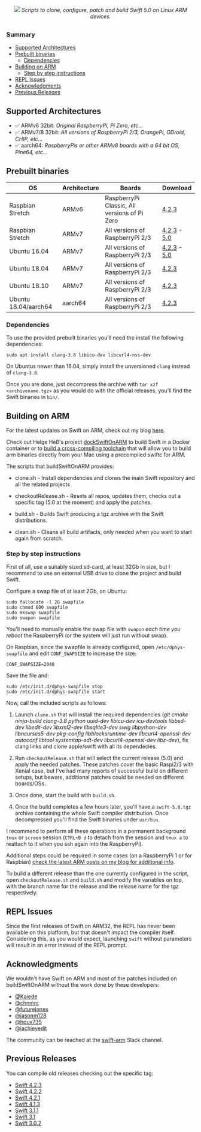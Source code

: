 <p align="center" style="margin-bottom:30px;">
<img src="https://raw.githubusercontent.com/uraimo/buildSwiftOnARM/master/logo.svg?sanitize=true"/>
<i>Scripts to clone, configure, patch and build Swift 5.0 on Linux ARM devices.</i> 
</p>

### Summary

- [Supported Architectures](#supported-architectures)
- [Prebuilt binaries](#prebuilt-binaries)
    - [Dependencies](#dependencies) 
- [Building on ARM](#building-on-arm)
    - [Step by step instructions](#step-by-step-instructions)
- [REPL Issues](#repl-issues)
- [Acknowledgments](#acknowledgments) 
- [Previous Releases](#previous-releases)


## Supported Architectures

* ✅  ARMv6 32bit: _Original RaspberryPi, Pi Zero, etc..._
* ✅  ARMv7/8 32bit: _All versions of RaspberryPi 2/3, OrangePi, ODroid, CHIP, etc..._
* ✅  aarch64: _RaspberryPis or other ARMv8 boards with a 64 bit OS, Pine64, etc..._


## Prebuilt binaries

| OS | Architecture | Boards | Download |                                                                          
| -- | ------------ | ------ | -------- |
| Raspbian Stretch | ARMv6 | RaspberryPi Classic, All versions of Pi Zero |  [4.2.3](https://github.com/uraimo/buildSwiftOnARM/releases/download/4.2.3/swift-4.2.3-RPi01-RaspbianStretch.tgz) |
| Raspbian Stretch | ARMv7 | All versions of RaspberryPi 2/3 | [4.2.3](https://github.com/uraimo/buildSwiftOnARM/releases/download/4.2.3/swift-4.2.3-RPi23-Ubuntu1604.tgz) - [5.0](https://github.com/uraimo/buildSwiftOnARM/releases/download/5.0/swift-5.0-RPi23-RaspbianStretch.tgz) |  
| Ubuntu 16.04 | ARMv7 | All versions of RaspberryPi 2/3 | [4.2.3](https://github.com/uraimo/buildSwiftOnARM/releases/download/4.2.3/swift-4.2.3-RPi23-RaspbianStretch.tgz) - [5.0](https://github.com/uraimo/buildSwiftOnARM/releases/download/5.0/swift-5.0-RPi23-Ubuntu1604.tgz) |
| Ubuntu 18.04 | ARMv7 | All versions of RaspberryPi 2/3 | [4.2.3](https://github.com/uraimo/buildSwiftOnARM/releases/download/4.2.3/swift-4.2.3-RPi23-Ubuntu1804.tgz) |
| Ubuntu 18.10 | ARMv7 | All versions of RaspberryPi 2/3 | [4.2.3](https://github.com/uraimo/buildSwiftOnARM/releases/download/4.2.3/swift-4.2.3-RPi23-Ubuntu1810.tgz) |
| Ubuntu 18.04/aarch64 | aarch64 | All versions of RaspberryPi 2/3 | [4.2.3](https://github.com/uraimo/buildSwiftOnARM/releases/download/4.2.3/swift-4.2.3-RPi23-Ubuntu1804_aarch64.tgz) |
 
### Dependencies 

To use the provided prebuilt binaries you'll need the install the following dependencies:

    sudo apt install clang-3.8 libicu-dev libcurl4-nss-dev

On Ubuntus newer than 16.04, simply install the unversioned `clang` instead of `clang-3.8`.

Once you are done, just decompress the archive with `tar xzf <archivename.tgz>` as you would do with the official releases, you'll find the Swift binaries in `bin/`.

## Building on ARM

For the latest updates on Swift on ARM, check out my blog [here](https://www.uraimo.com/category/raspberry/).

Check out Helge Heß's project [dockSwiftOnARM](https://github.com/helje5/dockSwiftOnARM) to build Swift in a Docker container or to [build a cross-compiling toolchain](https://github.com/AlwaysRightInstitute/swift-mac2arm-x-compile-toolchain) that will allow you to build arm binaries directly from your Mac using a precompiled swiftc for ARM.

The scripts that buildSwiftOnARM provides:

- clone.sh - Install dependencies and clones the main Swift repository and all the related projects

- checkoutRelease.sh - Resets all repos, updates them, checks out a specific tag (5.0 at the moment) and apply the patches.

- build.sh - Builds Swift producing a tgz archive with the Swift distributions. 

- clean.sh - Cleans all build artifacts, only needed when you want to start again from scratch. 



### Step by step instructions

First of all, use a suitably sized sd-card, at least 32Gb in size, but I recommend to use an external USB drive to clone the project and build Swift.

Configure a swap file of at least 2Gb, on Ubuntu:

    sudo fallocate -l 2G swapfile
    sudo chmod 600 swapfile
    sudo mkswap swapfile
    sudo swapon swapfile
    
You'll need to manually enable the swap file with `swapon` *each time you reboot* the RaspberryPi (or the system will just run without swap).

On Raspbian, since the swapfile is already configured, open `/etc/dphys-swapfile` and edit `CONF_SWAPSIZE` to increase the size:

    CONF_SWAPSIZE=2048
    
Save the file and:

    sudo /etc/init.d/dphys-swapfile stop
    sudo /etc/init.d/dphys-swapfile start
    
Now, call the included scripts as follows:

1. Launch `clone.sh` that will install the required dependencies (_git cmake ninja-build clang-3.8 python uuid-dev libicu-dev icu-devtools libbsd-dev libedit-dev libxml2-dev libsqlite3-dev swig libpython-dev libncurses5-dev pkg-config libblocksruntime-dev libcurl4-openssl-dev autoconf libtool systemtap-sdt-dev libcurl4-openssl-dev libz-dev_), fix clang links and clone apple/swift with all its dependecies.

2. Run `checkoutRelease.sh` that will select the current release (5.0) and apply the needed patches. These patches cover the basic Raspi2/3 with Xenial case, but I've had many reports of successful build on different setups, but beware, additional patches could  be needed on different boards/OSs.

3. Once done, start the build with `build.sh`.

4. Once the build completes a few hours later, you'll have a `swift-5.0.tgz` archive containing the whole Swift compiler distribution. Once decompressed you'll find the Swift binaries under `usr/bin`.

I recommend to perform all these operations in a permanent background `tmux` or `screen` session (`CTRL+B d` to detach from the session and `tmux a` to reattach to it when you ssh again into the RaspberryPi).

Additional steps could be required in some cases (on a RaspberryPi 1 or for Raspbian) [check the latest ARM posts on my blog for additional info](https://www.uraimo.com/category/raspberry/).

To build a different release than the one currently configured in the script, open `checkoutRelease.sh` and `build.sh` and modify the variables on top, with the branch name for the release and the release name for the tgz respectively.



## REPL Issues

Since the first releases of Swift on ARM32, the REPL has never been available on this platform, but that doesn't impact the compiler itself. Considering this, as you would expect, launching `swift` without parameters will result in an error instead of the REPL prompt.

## Acknowledgments 

We wouldn't have Swift on ARM and most of the patches included on buildSwiftOnARM without the work done by these developers:

 * [@Kaiede](https://github.com/Kaiede)
 * [@chnmrc](https://github.com/chnmrc)
 * [@futurejones](https://github.com/futurejones)
 * [@jasonm128](https://github.com/jasonm128)
 * [@hpux735](https://twitter.com/hpux735)
 * [@iachievedit](https://twitter.com/iachievedit)
 
The community can be reached at the [swift-arm](https://launchpass.com/swift-arm) Slack channel.

## Previous Releases

You can compile old releases checking out the specific tag:

* [Swift 4.2.3](https://github.com/uraimo/buildSwiftOnARM/tree/4.2.3)
* [Swift 4.2.2](https://github.com/uraimo/buildSwiftOnARM/tree/4.2.2)
* [Swift 4.2.1](https://github.com/uraimo/buildSwiftOnARM/tree/4.2.1)
* [Swift 4.1.3](https://github.com/uraimo/buildSwiftOnARM/tree/4.1.3)
* [Swift 3.1.1](https://github.com/uraimo/buildSwiftOnARM/tree/3.1.1)
* [Swift 3.1](https://github.com/uraimo/buildSwiftOnARM/tree/3.1)
* [Swift 3.0.2](https://github.com/uraimo/buildSwiftOnARM/tree/3.0.2)

